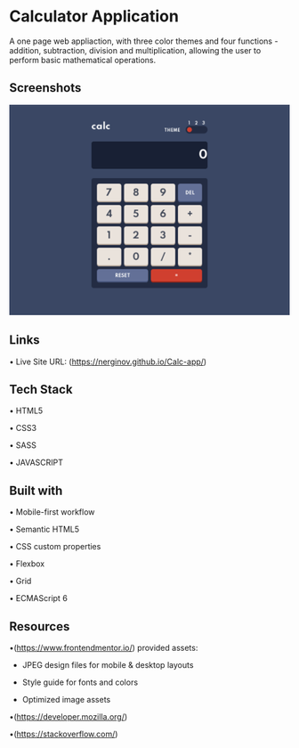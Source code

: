 # Calculator Application

A one page web appliaction, with three color themes and four functions - addition, subtraction, division and multiplication, allowing the user to perform basic mathematical operations.



## Screenshots

![App Screenshot](images/screenshotapp.png)

## Links

• Live Site URL: (https://nerginov.github.io/Calc-app/)
## Tech Stack

• HTML5

• CSS3

• SASS

• JAVASCRIPT

## Built with 

• Mobile-first workflow

• Semantic HTML5

• CSS custom properties

• Flexbox

• Grid

• ECMAScript 6


## Resources
•(https://www.frontendmentor.io/) provided assets:

- JPEG design files for mobile & desktop layouts

- Style guide for fonts and colors

- Optimized image assets

•(https://developer.mozilla.org/)

•(https://stackoverflow.com/)
